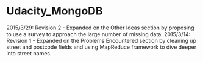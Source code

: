 # Udacity_MongoDB

2015/3/29: Revision 2 - Expanded on the Other Ideas section by proposing to use a survey to approach the large number of missing data.
2015/3/14: Revision 1 - Expanded on the Problems Encountered section by cleaning up street and postcode fields and using MapReduce framework to dive deeper into street names. 
